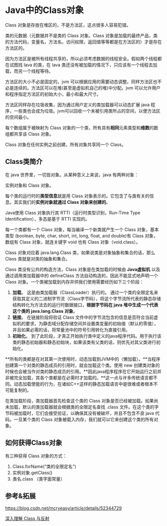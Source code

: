 # Java中的Class对象

Class 对象是存放在堆区的，不是方法区，这点很多人容易犯错。

类的元数据（元数据并不是类的 Class 对象。Class 对象是加载的最终产品，类的方法代码，变量名，方法名，访问权限，返回值等等都是在方法区的）才是存在方法区的。 

因为方法区是被所有线程共享的，所以必须考虑数据的线程安全。假如两个线程都在试图找 lava 的类，在 lava 类还没有被加载的情况下，只应该有一个线程去加载，而另一个线程等待。

方法区的大小不必是固定的，jvm 可以根据应用的需要动态调整。同样方法区也不必是连续的。方法区可以在堆(甚至是虚拟机自己的堆)中分配。jvm 可以允许用户和程序指定方法区的初始大小，最小和最大尺寸。

方法区同样存在垃圾收集，因为通过用户定义的类加载器可以动态扩展 java 程序，一些类也会成为垃圾。jvm可以回收一个未被引用类所占的空间，以使方法区的空间最小。

每个数组属于被映射为 Class 对象的一个类，所有具有**相同**元素类型和**维数**的数组都共享该 Class 对象。 

Class 对象在任何实例之前创建，所有对象共享同一个 Class。 

## Class类简介

在 java 世界里，一切皆对象。从某种意义上来说，java 有两种对象：

实例对象和 Class 对象。

每个类的运行时的**类型信息**就是用 Class 对象表示的。它包含了与类有关的信息。其实我们的**实例对象就通过 Class 对象来创建的**。

Java使用 Class 对象执行其 RTTI（运行时类型识别，Run-Time Type Identification），多态是基于 RTTI 实现的。

每一个类都有一个 Class 对象，每当编译一个新类就产生一个 Class 对象，基本类型 (boolean, byte, char, short, int, long, float, and double)有 Class 对象，数组有 Class 对象，就连关键字 void 也有 Class 对象（void.class）。

Class 对象对应着 java.lang.Class 类，如果说类是对象抽象和集合的话，那么 Class 类就是对类的抽象和集合。

Class 类没有公共的构造方法，Class 对象是在类加载的时候由 **Java虚拟机** 以及通过调用类加载器中的 defineClass 方法自动构造的，因此不能显式地声明一个 Class 对象。一个类被加载到内存并供我们使用需要经历如下三个阶段：

1. **加载**。
   这是由类加载器（ClassLoader）执行的。
   通过一个类的全限定名来获取其定义的二进制字节流（Class字节码），将这个字节流所代表的静态存储结构转化为方法去的运行时数据接口，**根据字节码在 java 堆中生成一个代表这个类的 java.lang.Class 对象**。
2. **链接**。
   在链接阶段将验证 Class 文件中的字节流包含的信息是否符合当前虚拟机的要求，为静态域分配存储空间并设置类变量的初始值（默认的零值），并且如果必需的话，将常量池中的符号引用转化为直接引用。
3. **初始化**。
   到了此阶段，才真正开始执行类中定义的java程序代码。用于执行该类的静态初始器和静态初始块，如果该类有父类的话，则优先对其父类进行初始化。

**所有的类都是在对其第一次使用时，动态加载到JVM中的（懒加载）。**当程序创建第一个对类的静态成员的引用时，就会加载这个类。使用 new 创建类对象的时候也会被当作对类的静态成员的引用。**因此java程序程序在它开始运行之前并非被完全加载，其各个类都是在必需时才加载的。**这一点与许多传统语言都不同。动态加载使能的行为，在诸如C++这样的静态加载语言中是很难或者根本不可能复制的。

在类加载阶段，类加载器首先检查这个类的 Class 对象是否已经被加载。如果尚未加载，默认的类加载器就会根据类的全限定名查找 .class 文件。在这个类的字节码被加载时，它们会接受验证，以确保其没有被破坏，并且不包含不良 java 代码。一旦某个类的 Class 对象被载入内存，我们就可以它来创建这个类的所有对象。

## 如何获得Class对象

有三种获得 Class 对象的方式：

1. Class.forName(“类的全限定名”)
2. 实例对象.getClass()
3. 类名.class （类字面常量）

## 参考&拓展

https://blog.csdn.net/mcryeasy/article/details/52344729

[深入理解 Class 与反射](https://blog.csdn.net/javazejian/article/details/70768369)